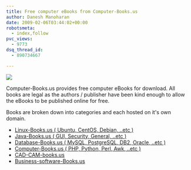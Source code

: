 ```yaml
---
title: Free computer eBooks from Computer-Books.us
author: Danesh Manoharan
date: 2009-02-06T03:44:02+00:00
robotsmeta:
  - index,follow
pvc_views:
  - 9773
dsq_thread_id:
  - 890734667

---
```

![](/wp-content/uploads/2009/02/computer-booksus-free-computer-books-500x356.png)

Computer-Books.us provides free computer eBooks for download. All books are legal as the authors / publisher have been kind enough to allow the eBooks to be published online for free.

Books are broken down into categories and each hosted on it's own domain.

  * [Linux-Books.us ( Ubuntu, CentOS, Debian, ..etc )  
][1] 
  * [Java-Books.us ( GUI, Security, General, ..etc )  
][2] 
  * [Database-Books.us ( MySQL, PostgreSQL, DB2, Oracle, ..etc )  
][3] 
  * [Computer-Books.us ( PHP, Python, Perl, Awk, ..etc )  
][4] 
  * [CAD-CAM-books.us][5]
  * [Business-software-Books.us][6]

 [1]: http://www.linux-books.us/
 [2]: http://www.java-books.us/
 [3]: http://www.database-books.us/
 [4]: http://www.computer-books.us/
 [5]: http://www.cad-cam-books.us/
 [6]: http://www.business-software-books.us/